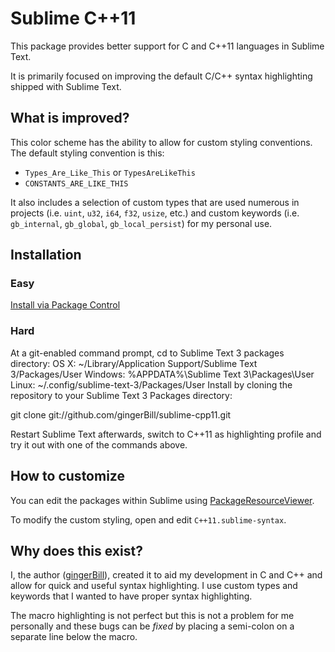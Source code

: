 # Sublime C++11

This package provides better support for C and C++11 languages in Sublime Text.

It is primarily focused on improving the default C/C++ syntax highlighting shipped with Sublime Text.

## What is improved?

This color scheme has the ability to allow for custom styling conventions. The default styling convention is this:

* `Types_Are_Like_This` or `TypesAreLikeThis`
* `CONSTANTS_ARE_LIKE_THIS`

It also includes a selection of custom types that are used numerous in projects (i.e. `uint`, `u32`, `i64`, `f32`, `usize`, etc.) and custom keywords (i.e. `gb_internal`, `gb_global`, `gb_local_persist`) for my personal use.

## Installation

### Easy

[Install via Package Control](https://packagecontrol.io/)

### Hard

At a git-enabled command prompt, cd to Sublime Text 3 packages directory:
OS X: ~/Library/Application Support/Sublime Text 3/Packages/User
Windows: %APPDATA%\Sublime Text 3\Packages\User
Linux: ~/.config/sublime-text-3/Packages/User
Install by cloning the repository to your Sublime Text 3 Packages directory:

git clone git://github.com/gingerBill/sublime-cpp11.git

Restart Sublime Text afterwards, switch to C++11 as highlighting profile and try it out with one of the commands above.

## How to customize

You can edit the packages within Sublime using [PackageResourceViewer](https://packagecontrol.io/packages/PackageResourceViewer).

To modify the custom styling, open and edit `C++11.sublime-syntax`.

## Why does this exist?

I, the author ([gingerBill](https://github.com/gingerbill)), created it to aid my development in C and C++ and allow for quick and useful syntax highlighting. I use custom types and keywords that I wanted to have proper syntax highlighting.

The macro highlighting is not perfect but this is not a problem for me personally and these bugs can be _fixed_ by placing a semi-colon on a separate line below the macro.
